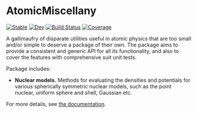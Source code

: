 # AtomicMiscellany

[![Stable](https://img.shields.io/badge/docs-stable-blue.svg)](https://juliaatoms.org/AtomicMiscellany.jl/stable)
[![Dev](https://img.shields.io/badge/docs-dev-blue.svg)](https://juliaatoms.org/AtomicMiscellany.jl/dev)
[![Build Status](https://github.com/JuliaAtoms/AtomicMiscellany.jl/workflows/CI/badge.svg)](https://github.com/JuliaAtoms/AtomicMiscellany.jl/actions)
[![Coverage](https://codecov.io/gh/JuliaAtoms/AtomicMiscellany.jl/branch/master/graph/badge.svg)](https://codecov.io/gh/JuliaAtoms/AtomicMiscellany.jl)

A gallimaufry of disparate utilities useful in atomic physics that are too small and/or
simple to deserve a package of their own. The package aims to provide a consistent and
generic API for all its functionality, and also to cover the features with comprehensive
suit unit tests.

Package includes:

* **Nuclear models.** Methods for evaluating the densities and potentials for various
  spherically symmetric nuclear models, such as the point nuclear, uniform sphere and shell,
  Gaussian etc.

For more details, see [the documentation](https://juliaatoms.org/AtomicMiscellany.jl/dev).
